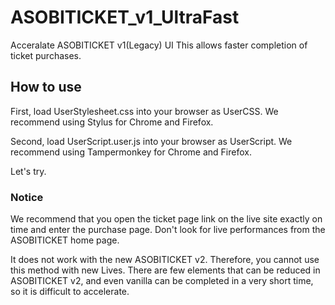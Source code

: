 # ASOBITICKET_v1_UltraFast
Acceralate ASOBITICKET v1(Legacy) UI
This allows faster completion of ticket purchases.

## How to use
First, load UserStylesheet.css into your browser as UserCSS. We recommend using Stylus for Chrome and Firefox.

Second, load UserScript.user.js into your browser as UserScript. We recommend using Tampermonkey for Chrome and Firefox.

Let's try.
### Notice
We recommend that you open the ticket page link on the live site exactly on time and enter the purchase page. Don't look for live performances from the ASOBITICKET home page.

It does not work with the new ASOBITICKET v2. Therefore, you cannot use this method with new Lives.
There are few elements that can be reduced in ASOBITICKET v2, and even vanilla can be completed in a very short time, so it is difficult to accelerate.

